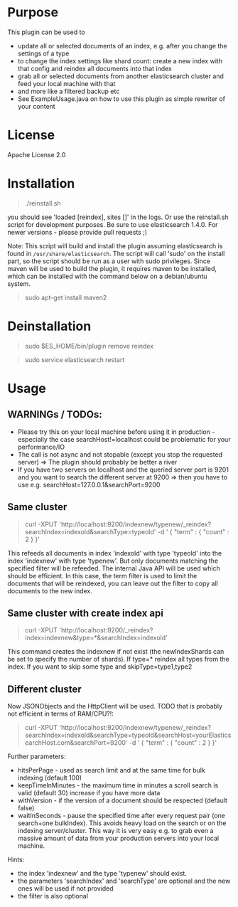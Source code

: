 # Purpose

This plugin can be used to

 * update all or selected documents of an index, e.g. after you change the settings of a type 
 * to change the index settings like shard count: create a new index with that config and reindex all documents into that index
 * grab all or selected documents from another elasticsearch cluster and feed your local machine with that
 * and more like a filtered backup etc
 * See ExampleUsage.java on how to use this plugin as simple rewriter of your content

# License

Apache License 2.0


# Installation

> ./reinstall.sh

you should see 'loaded [reindex], sites []' in the logs. Or use the reinstall.sh script for development purposes. Be sure to use elasticsearch 1.4.0. For newer versions - please provide pull requests ;)

Note: This script will build and install the plugin assuming elasticsearch is found in `/usr/share/elasticsearch`. The script will call 'sudo' on the install part, so the script should be run as a user with sudo privileges. Since maven will be used to build the plugin, it requires maven to be installed, which can be installed with the command below on a debian/ubuntu system.

> sudo apt-get install maven2

# Deinstallation

> sudo $ES_HOME/bin/plugin remove reindex

> sudo service elasticsearch restart


# Usage

## WARNINGs / TODOs:

 * Please try this on your local machine before using it in production - especially the case searchHost!=localhost could be problematic for your performance/IO
 * The call is not async and not stopable (except you stop the requested server) => The plugin should probably be better a river
 * If you have two servers on localhost and the queried server port is 9201 and you want to search
   the different server at 9200 => then you have to use e.g. searchHost=127.0.0.1&searchPort=9200

## Same cluster 

> curl -XPUT 'http://localhost:9200/indexnew/typenew/_reindex?searchIndex=indexold&searchType=typeold' -d '
>  { "term" : { "count" : 2 } }'

This refeeds all documents in index 'indexold' with type 'typeold' into the index 'indexnew' with type 'typenew'.
But only documents matching the specified filter will be refeeded. The internal Java API will be used which should be efficient.
In this case, the term filter is used to limit the documents that will be reindexed, you can leave out the filter to copy all documents to the new index.

## Same cluster with create index api
> curl -XPUT 'http://localhost:9200/_reindex?index=indexnew&type=*&searchIndex=indexold'

This command creates the indexnew if not exist (the newIndexShards can be set to specify the number of shards).
If type=* reindex all types from the index. If you want to skip some type and skipType=type1,type2


## Different cluster 

Now JSONObjects and the HttpClient will be used. TODO that is probably not efficient in terms of RAM/CPU?!:

> curl -XPUT 'http://localhost:9200/indexnew/typenew/_reindex?searchIndex=indexold&searchType=typeold&searchHost=yourElasticsearchHost.com&searchPort=9200' -d '
>  { "term" : { "count" : 2 } }'

Further parameters:
 * hitsPerPage - used as search limit and at the same time for bulk indexing (default 100)
 * keepTimeInMinutes - the maximum time in minutes a scroll search is valid (default 30) increase if you have more data
 * withVersion - if the version of a document should be respected (default false)
 * waitInSeconds - pause the specified time after every request pair (one search+one bulkIndex). 
   This avoids heavy load on the search or on the indexing server/cluster. This way it is very easy
   e.g. to grab even a massive amount of data from your production servers into your local machine.

Hints:
 * the index 'indexnew' and the type 'typenew' should exist.
 * the parameters 'searchIndex' and 'searchType' are optional and the new ones will be used if not provided
 * the filter is also optional
